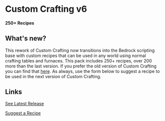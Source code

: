 # Custom Crafting v6
#### 250+ Recipes

## What's new?
This rework of Custom Crafting now transitions into the Bedrock scripting base with custom recipes that can be used in any world using normal crafting tables and furnaces. This pack includes 250+ recipes, over 200 more than the last version. If you prefer the old version of Custom Crafting you can find that [here](https://chauhansaimc.wixsite.com/chauhan-sai-mc/post/custom-crafting-v5-minecraft-bedrock-map-download). As always, use the form below to suggest a recipe to be used in the next version of Custom Crafting. 

## Links
[See Latest Release](https://chauhansaimc.wixsite.com/chauhan-sai-mc/post/250-recipes-custom-crafting-v6-minecraft-bedrock-behavior-pack-download)

[Suggest a Recipe](https://docs.google.com/forms/d/e/1FAIpQLScVUUmjexwvMvVeZsiiWlKPCNAEQEkDELBbCLi543a8WzXI5w/viewform?usp=pp_url&entry.928727581=1-+%0A2-+%0A3-+%0A4-+%0A5-+%0A6-+%0A7-+%0A8-+%0A9-+&entry.1981170842=1-+%0A2-+%0A3-+%0A4-+%0A5-+%0A6-+%0A7-+%0A8-+%0A9-+)
